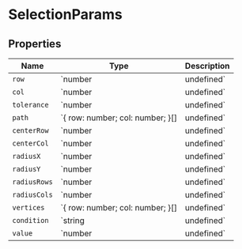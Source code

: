 # SelectionParams

## Properties

| Name | Type | Description |
|------|------|-------------|
| `row` | `number | undefined` |  |
| `col` | `number | undefined` |  |
| `tolerance` | `number | undefined` |  |
| `path` | `{ row: number; col: number; }[] | undefined` |  |
| `centerRow` | `number | undefined` |  |
| `centerCol` | `number | undefined` |  |
| `radiusX` | `number | undefined` |  |
| `radiusY` | `number | undefined` |  |
| `radiusRows` | `number | undefined` |  |
| `radiusCols` | `number | undefined` |  |
| `vertices` | `{ row: number; col: number; }[] | undefined` |  |
| `condition` | `string | undefined` |  |
| `value` | `number | undefined` |  |

